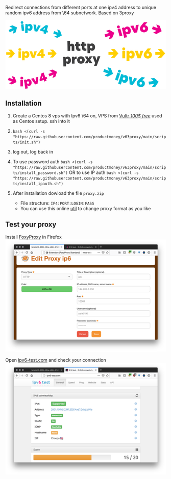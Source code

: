 Redirect connections from different ports at one ipv4 address to unique random ipv6 address from \64 subnetwork. Based on 3proxy

![cover](cover.svg)

## Installation

1. Create a Centos 8 vps with Ipv6 \64 on, VPS from [Vultr *100$ free*](https://www.vultr.com/?ref=8815005-6G) used as Centos setup. ssh into it

2. `bash <(curl -s "https://raw.githubusercontent.com/productmoney/v63proxy/main/scripts/init.sh")`

3. log out, log back in

4. To use password auth `bash <(curl -s "https://raw.githubusercontent.com/productmoney/v63proxy/main/scripts/install_password.sh")` OR to use IP auth `bash <(curl -s "https://raw.githubusercontent.com/productmoney/v63proxy/main/scripts/install_ipauth.sh")`

5. After installation dowload the file `proxy.zip`
   * File structure: `IP4:PORT:LOGIN:PASS`
   * You can use this online [util](http://buyproxies.org/panel/format.php
) to change proxy format as you like

## Test your proxy

Install [FoxyProxy](https://addons.mozilla.org/en-US/firefox/addon/foxyproxy-standard/) in Firefox
![Foxy](foxyproxy.png)

Open [ipv6-test.com](http://ipv6-test.com/) and check your connection
![check ip](check_ip.png)
